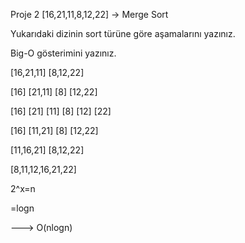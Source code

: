 Proje 2
[16,21,11,8,12,22] -> Merge Sort

Yukarıdaki dizinin sort türüne göre aşamalarını yazınız.

Big-O gösterimini yazınız.


[16,21,11]                    [8,12,22]

[16]    [21,11]             [8]     [12,22]

[16]    [21]    [11]        [8]     [12]    [22]

[16]    [11,21]             [8]     [12,22]

[11,16,21]                  [8,12,22]

[8,11,12,16,21,22]

2^x=n

=logn

---> O(nlogn)